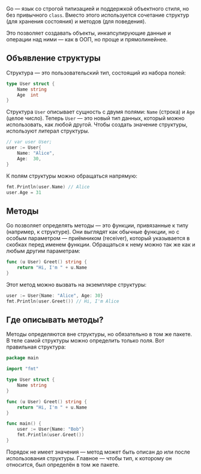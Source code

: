 Go — язык со строгой типизацией и поддержкой объектного стиля, но без привычного `class`. Вместо этого используется сочетание структур (для хранения состояния) и методов (для поведения).

Это позволяет создавать объекты, инкапсулирующие данные и операции над ними — как в ООП, но проще и прямолинейнее.

## Объявление структуры

Структура — это пользовательский тип, состоящий из набора полей:

```go
type User struct {
	Name string
	Age  int
}
```

Структура `User` описывает сущность с двумя полями: `Name` (строка) и `Age` (целое число). Теперь `User` — это новый тип данных, который можно использовать, как любой другой. Чтобы создать значение структуры, используют литерал структуры.

```go
// var user User;
user := User{
	Name: "Alice",
	Age:  30,
}
```

К полям структуры можно обращаться напрямую:

```go
fmt.Println(user.Name) // Alice
user.Age = 31
```

## Методы

Go позволяет определять методы — это функции, привязанные к типу (например, к структуре). Они выглядят как обычные функции, но с особым параметром — приёмником (receiver), который указывается в скобках перед именем функции. Обращаться к нему можно так же как и любым другим параметрам:

```go
func (u User) Greet() string {
	return "Hi, I'm " + u.Name
}
```

Этот метод можно вызвать на экземпляре структуры:

```go
user := User{Name: "Alice", Age: 30}
fmt.Println(user.Greet()) // Hi, I'm Alice
```

## Где описывать методы?

Методы определяются вне структуры, но обязательно в том же пакете. В теле самой структуры можно определить только поля. Вот правильная структура:

```go
package main

import "fmt"

type User struct {
	Name string
}

func (u User) Greet() string {
	return "Hi, I'm " + u.Name
}

func main() {
	user := User{Name: "Bob"}
	fmt.Println(user.Greet())
}
```

Порядок не имеет значения — метод может быть описан до или после использования структуры. Главное — чтобы тип, к которому он относится, был определён в том же пакете.
